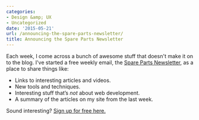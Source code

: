 ```yaml
---
categories:
- Design &amp; UX
- Uncategorized
date: '2015-05-21'
url: /announcing-the-spare-parts-newsletter/
title: Announcing the Spare Parts Newsletter
---
```


Each week, I come across a bunch of awesome stuff that doesn't make it on to the blog. I've started a free weekly email, the [Spare Parts Newsletter](/newsletter/), as a place to share things like:

* Links to interesting articles and videos.
* New tools and techniques.
* Interesting stuff that’s *not* about web development.
* A summary of the articles on my site from the last week.

Sound interesting? [Sign up for free here.](/newsletter/)